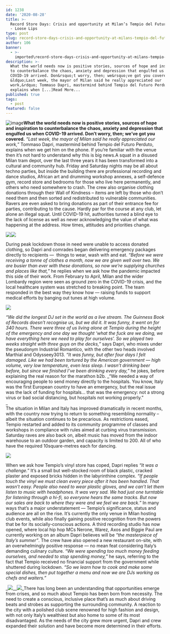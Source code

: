 ```yaml
---
id: 1238
date: '2020-08-28'
title: >-
  Record Store Days: Crisis and opportunity at Milan’s Tempio del Futuro Perduto
  - Loose Lips
type: post
slug: record-store-days-crisis-and-opportunity-at-milans-tempio-del-futuro-perduto
author: 106
banner:
  - >-
    imported\record-store-days-crisis-and-opportunity-at-milans-tempio-del-futuro-perduto\image1238.jpeg
description: >-
  What the world needs now is positive stories, sources of hope and inspiration
  to counterbalance the chaos, anxiety and depression that engulfed us when
  COVID-19 arrived. Don&rsquo;t worry, then; we&rsquo;ve got you covered.&nbsp;
  &ldquo;Last week, the mayor of Milan said he really appreciated our
  work,&rdquo; Tommaso Dapri, mastermind behind Tempio del Futuro Perduto,
  explains when [...]Read More...
published: true
tags:
  - post
featured: false
---
```

![image](../imported\record-store-days-crisis-and-opportunity-at-milans-tempio-del-futuro-perduto\image1238.jpeg)**What the world needs now is positive stories, sources of hope and inspiration to counterbalance the chaos, anxiety and depression that engulfed us when COVID-19 arrived. Don’t worry, then; we’ve got you covered.** _“Last week, the mayor of Milan said he really appreciated our work,”_ Tommaso Dapri, mastermind behind Tempio del Futuro Perduto, explains when we get him on the phone. If you’re familiar with the venue then it’s not hard to understand why this is big news.A squat in a disused Milan tram depot, over the last three years it has been transformed into a cultural and community hub. Friday and Saturday nights may be all about techno parties, but inside the building there are professional recording and dance studios, African art and drumming workshop annexes, a self-defence gym, record store and bedrooms for those who live here permanently, and others who need somewhere to crash. The crew also organise clothing donations through their Wall of Kindness – items are left by those who don’t need them and then sorted and redistributed to vulnerable communities. Ravers are even asked to bring donations as part of their entrance fee for parties, contributing to the cause. Hardly par for the course at any club, let alone an illegal squat. Until COVID-19 hit, authorities turned a blind eye to the lack of license as well as never acknowledging the value of what was happening at the address. How times, attitudes and priorities change.

![](/wp-content/uploads/live/img/wysiwyg/5f3e4284d18fc.jpeg)![](/wp-content/uploads/live/img/wysiwyg/5f3e42a388a69.jpeg)

During peak lockdown those in need were unable to access donated clothing, so Dapri and comrades began delivering emergency packages directly to recipients —  things to wear, wash with and eat. _“Before we were receiving a tonne of clothes a month, now we are given well over two. We are busier than ever with these donations, so now we’re supplying churches and places like that,”_ he replies when we ask how the pandemic impacted this side of their work. From February to April, Milan and the wider Lombardy region were seen as ground zero in the COVID-19 crisis, and the local healthcare system was stretched to breaking point. The team responded in the best way they know how — raising funds to support medical efforts by banging out tunes at high volume.

![](/wp-content/uploads/live/img/wysiwyg/5f3e42b75a26f.jpeg)

_“We did the longest DJ set in the world as a live stream. The Guinness Book of Records doesn’t recognise us, but we did it. It was funny, it went on for 340 hours. There were three of us living alone at Tempio during the height of the emergency and one day we thought ‘what the fuck are we doing, we have everything here we need to play for ourselves’. So we played two weeks straight with three guys on the decks,”_ says Dapri, who mixes under the pseudonym Industrial Romantico, with the other two heads involved Marthial and Odysseey3013. _“It was funny, but after four days I felt damaged. Like we had been tortured by the American government — high volume, very low temperature, even less sleep. I wasn’t drinking beer before, but since we finished I’ve been drinking every day,”_ he jokes, before explaining the real reason for the marathon b2b. _“We needed a way of encouraging people to send money directly to the hospitals. You know, Italy was the first European country to have an emergency, but the real issue was the lack of funding for hospitals… that was the emergency: not a strong virus or bad social distancing, but hospitals not working properly.”  
_  
The situation in Milan and Italy has improved dramatically in recent months, with the country now trying to return to something resembling normality – albeit the situation continues to be precarious. As restrictions eased, Tempio restarted and added to its community programme of classes and workshops in compliance with rules aimed at curbing virus transmission. Saturday raves are also back on, albeit music has moved from the indoor warehouse to an outdoor garden, and capacity is limited to 200. All of who have the required 10square-metres each for dancing.

![](/wp-content/uploads/live/img/wysiwyg/5f3e42c8195a3.jpg)

When we ask how Tempio’s vinyl store has coped, Dapri replies _“It was a challenge.”_ It’s a small but well-stocked room of black plastic, cracked plaster and exposed bricks hidden in the labyrinthine complex. _“If people touch the vinyl we must clean every piece after it has been handled. That wasn’t easy. People also need to wear plastic gloves, and we can’t let them listen to music with headphones. It was very sad. We had just one turntable for listening through a hi-fi, so everyone hears the same tracks. But now our sales are back to where they were and we feel we are back.”_ In many ways that’s a major understatement — Tempio’s significance, status and audience are all on the rise. It’s currently the only venue in Milan hosting club events, while also finally gaining positive recognition from the powers that be for its socially-conscious actions. A third recording studio has now opened, where local hip hop MCs Nerone, Warez, Axos and Biggie Paul are currently working on an album Dapri believes will be _“the masterpiece of Italy’s summer”_. The crew have also opened a new restaurant on-site, with an overwhelmingly positive response — no mean feat considering Italy’s demanding culinary culture. _“We were spending too much money feeding ourselves, and needed to stop spending money,”_ he says, referring to the fact that Tempio received no financial support from the government while shuttered during lockdown. _“So we learn how to cook and make some special dishes, then put together a menu and now we are DJs working as chefs and waiters.”_ 

_![](/wp-content/uploads/live/img/wysiwyg/5f44e36f15433.jpeg)__![](/wp-content/uploads/live/img/wysiwyg/5f3e42d80bdd4.jpeg)_There has long been an understanding that opportunities emerge from crises, and so much about Tempio has been born from necessity. The need to create a conscious, inclusive place that’s as much about driving beats and strobes as supporting the surrounding community. A reaction to the city with a polished club scene renowned for high fashion and design, with not only Italy’s wealthiest but also home to some of its most disadvantaged. As the needs of the city grew more urgent, Dapri and crew expanded their solution and have become more determined in their efforts.
